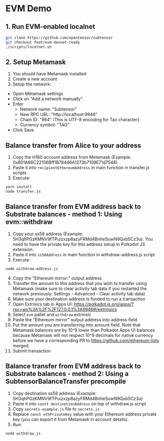 # EVM Demo

## 1. Run EVM-enabled localnet

```bash
git clone https://github.com/opentensor/subtensor
git checkout feat/evm-devnet-ready
./scripts/localnet.sh
```

## 2. Setup Metamask

1. You should have Metamask installed
2. Create a new account
3. Setup the network:
  - Open Metamask settings
  - Click on "Add a network manually"
  - Enter 
    - Network name: "Subtensor"
    - New RPC URL: "http://localhost:9946"
    - Chain ID: "964" (This is UTF-8 encoding for Tao character)
    - Currency symbol: "TAO" 
  - Click Save

## Balance transfer from Alice to your address

1. Copy the H160 account address from Metamask (Example: 0x801A66C22156Bff1B78446A1273b7109E71d7548)
2. Paste it into `recipientEthereumAddress` in main function in transfer.js scripts
3. Execute:

```bash
yarn install
node transfer.js
```

## Balance transfer from EVM address back to Substrate balances - method 1: Using evm::withdraw

1. Copy your ss58 address (Example: 5H3qhPGzKMNV9fTPuizxzp8azyFRMd4BnheSuwN9Qxb5Cz3u). You need to have the private key for this address setup in Polkadot JS extension.
2. Paste it into `ss58Address` in main function in withdraw-address.js script 
3. Execute:

```bash
node withdraw-address.js
```

4. Copy the "Ethereum mirror:" output address
5. Transfer the amount to this address that you wish to transfer using Metamask (make sure to clear activity tab data if you restarted the network previously: Settings - Advanced - Clear activity tab data)
6. Make sure your destination address is funded to run a transaction
7. Open Extrisics tab in Apps UI: https://polkadot.js.org/apps/?rpc=ws%3A%2F%2F127.0.0.1%3A9946#/extrinsics
8. Select `evm` pallet and `withdraw` extrinsic 
9. Paste the "Ethereum mirror" output address into address field
10. Put the amount you are transferring into amount field. Note that Metamask balances are by 10^9 lower than Polkadot Apps UI balances because Metamask will not respect 10^9 decimals for native currency before we have a corresponding PR to https://github.com/ethereum-lists merged.
11. Submit transaction

## Balance transfer from EVM address back to Substrate balances - method 2: Using a SubtensorBalanceTransfer precompile

1. Copy destination ss58 address (Example: 5H3qhPGzKMNV9fTPuizxzp8azyFRMd4BnheSuwN9Qxb5Cz3u)
2. Paste it into `const destinationAddress` on top of withdraw.js script 
3. Copy `secrets-example.js` file to `secrets.js`
4. Replace `const ethPrivateKey` value with your Ethereum address private key (you can export it from Metamask in account details).
5. Run:

```bash
node withdraw.js
```

